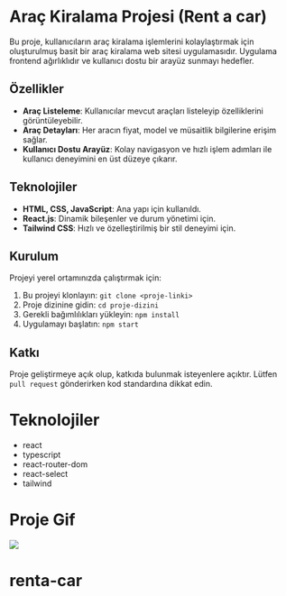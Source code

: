    
   # Araç Kiralama Projesi (Rent a car)

Bu proje, kullanıcıların araç kiralama işlemlerini kolaylaştırmak için oluşturulmuş basit bir araç kiralama web sitesi uygulamasıdır. Uygulama frontend ağırlıklıdır ve kullanıcı dostu bir arayüz sunmayı hedefler.

## Özellikler
- **Araç Listeleme**: Kullanıcılar mevcut araçları listeleyip özelliklerini görüntüleyebilir.
- **Araç Detayları**: Her aracın fiyat, model ve müsaitlik bilgilerine erişim sağlar.
- **Kullanıcı Dostu Arayüz**: Kolay navigasyon ve hızlı işlem adımları ile kullanıcı deneyimini en üst düzeye çıkarır.

## Teknolojiler
- **HTML, CSS, JavaScript**: Ana yapı için kullanıldı.
- **React.js**: Dinamik bileşenler ve durum yönetimi için.
- **Tailwind CSS**: Hızlı ve özelleştirilmiş bir stil deneyimi için.

## Kurulum
Projeyi yerel ortamınızda çalıştırmak için:
1. Bu projeyi klonlayın: `git clone <proje-linki>`
2. Proje dizinine gidin: `cd proje-dizini`
3. Gerekli bağımlılıkları yükleyin: `npm install`
4. Uygulamayı başlatın: `npm start`

## Katkı
Proje geliştirmeye açık olup, katkıda bulunmak isteyenlere açıktır. Lütfen `pull request` gönderirken kod standardına dikkat edin.

 # Teknolojiler

 - react 
 - typescript
 - react-router-dom
 - react-select
 - tailwind


# Proje Gif

<img src="./projegif.gif">




# renta-car

